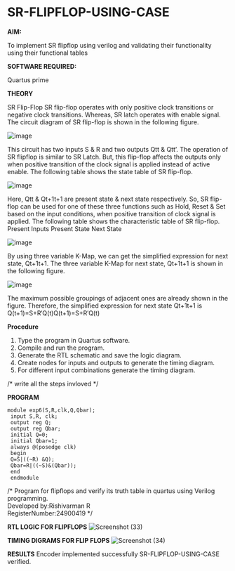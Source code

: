 # SR-FLIPFLOP-USING-CASE

**AIM:**

To implement  SR flipflop using verilog and validating their functionality using their functional tables

**SOFTWARE REQUIRED:**

Quartus prime

**THEORY**

SR Flip-Flop SR flip-flop operates with only positive clock transitions or negative clock transitions. Whereas, SR latch operates with enable signal. The circuit diagram of SR flip-flop is shown in the following figure.

![image](https://github.com/naavaneetha/SR-FLIPFLOP-USING-CASE/assets/154305477/0f710028-ad52-4d3e-9276-8714cf023a25)

 
This circuit has two inputs S & R and two outputs Qtt & Qtt’. The operation of SR flipflop is similar to SR Latch. But, this flip-flop affects the outputs only when positive transition of the clock signal is applied instead of active enable. The following table shows the state table of SR flip-flop.

![image](https://github.com/naavaneetha/SR-FLIPFLOP-USING-CASE/assets/154305477/dabfc4f4-87e3-4cbc-9472-f89ee1b5ed30)

 
Here, Qtt & Qt+1t+1 are present state & next state respectively. So, SR flip-flop can be used for one of these three functions such as Hold, Reset & Set based on the input conditions, when positive transition of clock signal is applied. The following table shows the characteristic table of SR flip-flop. Present Inputs Present State Next State

![image](https://github.com/naavaneetha/SR-FLIPFLOP-USING-CASE/assets/154305477/dd90d16c-aec5-4290-a586-e2346b1e9eb5)

 
By using three variable K-Map, we can get the simplified expression for next state, Qt+1t+1. The three variable K-Map for next state, Qt+1t+1 is shown in the following figure.

![image](https://github.com/naavaneetha/SR-FLIPFLOP-USING-CASE/assets/154305477/473efad6-d70b-4ca7-aeb7-898bbfca319f)

 
The maximum possible groupings of adjacent ones are already shown in the figure. Therefore, the simplified expression for next state Qt+1t+1 is Q(t+1)=S+R′Q(t)Q(t+1)=S+R′Q(t)

**Procedure**
1. Type the program in Quartus software.
 2. Compile and run the program.
 3. Generate the RTL schematic and save the logic diagram.
4. Create nodes for inputs and outputs to generate the timing diagram.
 5. For different input combinations generate the timing diagram.

/* write all the steps invloved */

**PROGRAM**
```
module exp6(S,R,clk,Q,Qbar); 
 input S,R, clk; 
 output reg Q; 
 output reg Qbar; 
 initial Q=0; 
 initial Qbar=1; 
 always @(posedge clk)
 begin 
 Q=S|((~R) &Q); 
 Qbar=R|((~S)&(Qbar)); 
 end 
 endmodule
```

/* Program for flipflops and verify its truth table in quartus using Verilog programming.<br> Developed by:Rishivarman R <br>RegisterNumber:24900419
*/

**RTL LOGIC FOR FLIPFLOPS**
![Screenshot (33)](https://github.com/user-attachments/assets/e057c28a-bdb2-4b87-aa73-041198aa45ea)


**TIMING DIGRAMS FOR FLIP FLOPS**
![Screenshot (34)](https://github.com/user-attachments/assets/057b2d99-5dda-4a94-b479-d9d856dc24dc)


**RESULTS**
Encoder implemented successfully  SR-FLIPFLOP-USING-CASE verified.
